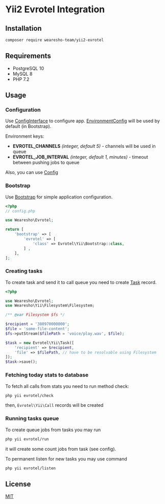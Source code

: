 # Yii2 Evrotel Integration

## Installation

```bash
composer require wearesho-team/yii2-evrotel
```

## Requirements
- PostgreSQL 10
- MySQL 8
- PHP 7.2

## Usage

### Configuration
Use [ConfigInterface](./src/ConfigInterface.php) to configure app.
[EnvironmentConfig](./src/EnvironmentConfig.php) will be used by default (in Bootstrap).

Environment keys:
- **EVROTEL_CHANNELS** *(integer, default 5)* - channels will be used in queue
- **EVROTEL_JOB_INTERVAL** *(integer, default 1, minutes)* - timeout between pushing jobs to queue


Also, you can use [Config](./src/Config.php)

### Bootstrap

Use [Bootstrap](./src/Bootstrap.php) for simple application configuration.

```php
<?php
// config.php

use Wearesho\Evrotel;

return [
    'bootstrap' => [
        'evrotel' => [
            'class' => Evrotel\Yii\Bootstrap::class,
        ] ,    
    ],
];

```

### Creating tasks

To create task and send it to call queue you need to create [Task](./src/Task.php) record.
```php
<?php

use Wearesho\Evrotel;
use Wearesho\Yii\Filesystem\Filesystem;

/** @var Filesystem $fs */

$recipient = '380970000000';
$file = 'some-file-content';
$fs->putStream($filePath = 'voice/play.wav', $file);

$task = new Evrotel\Yii\Task([
    'recipient' => $recipient,
    'file' => $filePath, // have to be resolvable using Filesystem
]);
$task->save();
```

### Fetching today stats to database

To fetch all calls from stats you need to run method check:
```bash
php yii evrotel/check
```
then, `Evrotel\Yii\Call` records will be created

### Running tasks queue
To create queue jobs from tasks you may run 
```bash
php yii evrotel/run
```
it will create some count jobs from task (see config).

To permanent listen for new tasks you may use command
```bash
php yii evrotel/listen
```

## License
[MIT](./LICENSE)
